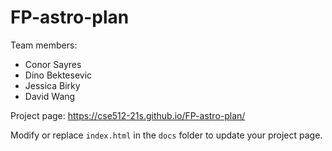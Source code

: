 
# FP-astro-plan
Team members:  
* Conor Sayres  
* Dino Bektesevic  
* Jessica Birky  
* David Wang

Project page: https://cse512-21s.github.io/FP-astro-plan/  

Modify or replace `index.html` in the `docs` folder to update your project page.
